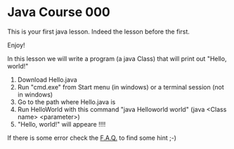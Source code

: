 # Java Course 000

This is your first java lesson. Indeed the lesson before the first.

Enjoy!

In this lesson we will write a program (a java Class) that will print out "Hello, world!"

1. Download Hello.java
2. Run "cmd.exe" from Start menu (in windows) or a terminal session (not in windows)
3. Go to the path where Hello.java is
4. Run  HelloWorld with this command "java Helloworld world" (java \<Class name\> \<parameter\>)
5. "Hello, world!" will appeare !!!!

If there is some error check the [F.A.Q.](faq.md) to find some hint ;-) 
